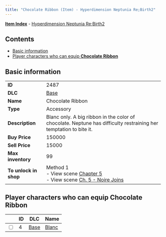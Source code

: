 ```yaml
---
title: "Chocolate Ribbon (Item) - Hyperdimension Neptunia Re;Birth2"
---
```


[**Item Index**](/neptunia/rb2/item/index.html) - [Hyperdimension Neptunia Re;Birth2](/neptunia/rb2)

## Contents

- [Basic information](#basic-information)
- [Player characters who can equip **Chocolate Ribbon**](#player-characters-who-can-equip-chocolate-ribbon)

## Basic information

|   |   |
| -- | -- |
| **ID** | 2487 |
| **DLC** | [Base](/neptunia/rb2/dlc/0-base.html) |
| **Name** | Chocolate Ribbon |
| **Type** | Accessory |
| **Description** | Blanc only. A big ribbon in the color of chocolate. Neptune has difficulty restraining her temptation to bite it. |
| **Buy Price** | 150000 |
| **Sell Price** | 15000 |
| **Max inventory** | 99 |
| **To unlock in shop** | Method 1<br />- View scene [Chapter 5](/neptunia/rb2/scene/0-351-chapter-5.html)<br />- View scene [Ch. 5 - Noire Joins](/neptunia/rb2/scene/0-377-ch-5-noire-joins.html) |

## Player characters who can equip **Chocolate Ribbon**

|    | ID | DLC | Name |
| -- | -- | --- | ---- |
| <input type="checkbox" id="rb2-player-0-4" class="trackbox" /> | 4 | [Base](/neptunia/rb2/dlc/0-base.html) | [Blanc](/neptunia/rb2/player/0-4-blanc.html) |